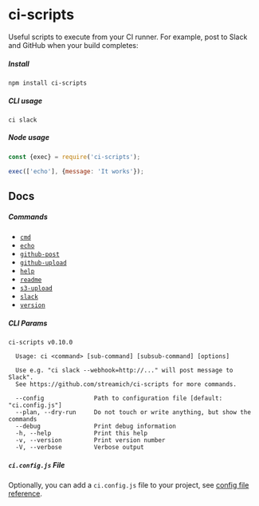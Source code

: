 # ci-scripts

Useful scripts to execute from your CI runner. For example,
post to Slack and GitHub when your build completes:


##### Install

```
npm install ci-scripts
```

##### CLI usage


```
ci slack
```

##### Node usage

```js
const {exec} = require('ci-scripts');

exec(['echo'], {message: 'It works'});
```

## Docs


##### Commands

- [`cmd`](./docs/cmd.md)
- [`echo`](./docs/echo.md)
- [`github-post`](./docs/github-post.md)
- [`github-upload`](./docs/github-upload.md)
- [`help`](./docs/help.md)
- [`readme`](./docs/readme.md)
- [`s3-upload`](./docs/s3-upload.md)
- [`slack`](./docs/slack.md)
- [`version`](./docs/version.md)




##### CLI Params

```
ci-scripts v0.10.0

  Usage: ci <command> [sub-command] [subsub-command] [options]

  Use e.g. "ci slack --webhook=http://..." will post message to Slack".
  See https://github.com/streamich/ci-scripts for more commands.

  --config              Path to configuration file [default: "ci.config.js"]
  --plan, --dry-run     Do not touch or write anything, but show the commands
  --debug               Print debug information
  -h, --help            Print this help
  -v, --version         Print version number
  -V, --verbose         Verbose output
```

##### `ci.config.js` File

Optionally, you can add a `ci.config.js` file to your project, see [config file reference](./docs/ci.config.md).

